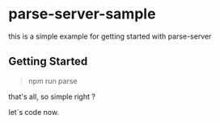 # parse-server-sample
this is a simple example for getting started with parse-server

## Getting Started

> npm run parse

that's all, so simple right ?

let`s code now.